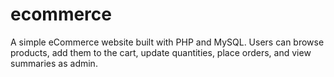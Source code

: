 # ecommerce
A simple eCommerce website built with PHP and MySQL. Users can browse products, add them to the cart, update quantities, place orders, and view summaries as admin.
